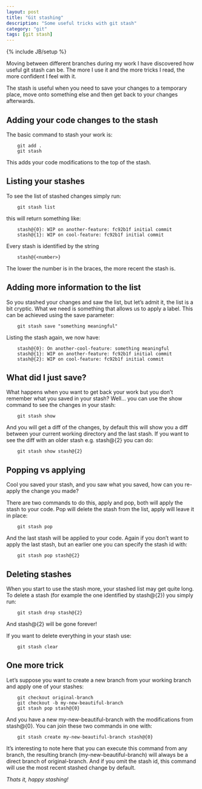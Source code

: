 ```yaml
---
layout: post
title: "Git stashing"
description: "Some useful tricks with git stash"
category: "git"
tags: [git stash]
---
```

{% include JB/setup %}

Moving between different branches during my work I have discovered how useful git stash can be. The more I use it and the more tricks I read, the more confident I feel with it.

The stash is useful when you need to save your changes to a temporary place, move onto something else and then get back to your changes afterwards.

<!--more-->

## Adding your code changes to the stash

The basic command to stash your work is:

        git add .
        git stash

This adds your code modifications to the top of the stash.

## Listing your stashes

To see the list of stashed changes simply run:

        git stash list

this will return something like:

        stash@{0}: WIP on another-feature: fc92b1f initial commit
        stash@{1}: WIP on cool-feature: fc92b1f initial commit

Every stash is identified by the string 

        stash@{<number>}

The lower the number is in the braces, the more recent the stash is.

## Adding more information to the list

So you stashed your changes and saw the list, but let’s admit it, the list is a bit cryptic. What we need is something that allows us to apply a label. This can be achieved using the save parameter:

        git stash save "something meaningful"

Listing the stash again, we now have:

        stash@{0}: On another-cool-feature: something meaningful
        stash@{1}: WIP on another-feature: fc92b1f initial commit
        stash@{2}: WIP on cool-feature: fc92b1f initial commit

## What did I just save?

What happens when you want to get back your work but you don’t remember what you saved in your stash? Well… you can use the show command to see the changes in your stash:

        git stash show

And you will get a diff of the changes, by default this will show you a diff between your current working directory and the last stash. If you want to see the diff with an older stash e.g. stash@{2} you can do:

        git stash show stash@{2}

## Popping vs applying

Cool you saved your stash, and you saw what you saved, how can you re-apply the change you made?

There are two commands to do this, apply and pop, both will apply the stash to your code. Pop will delete the stash from the list, apply will leave it in place:

        git stash pop

And the last stash will be applied to your code. Again if you don’t want to apply the last stash, but an earlier one you can specify the stash id with:

        git stash pop stash@{2}

## Deleting stashes

When you start to use the stash more, your stashed list may get quite long. To delete a stash (for example the one identified by stash@{2}) you simply run:

        git stash drop stash@{2}

And stash@{2} will be gone forever!

If you want to delete everything in your stash use:

        git stash clear

## One more trick

Let’s suppose you want to create a new branch from your working branch and apply one of your stashes:

        git checkout original-branch
        git checkout -b my-new-beautiful-branch
        git stash pop stash@{0}

And you have a new my-new-beautiful-branch with the modifications from stash@{0}. You can join these two commands in one with:

        git stash create my-new-beautiful-branch stash@{0}

It’s interesting to note here that you can execute this command from any branch, the resulting branch (my-new-beautiful-branch) will always be a direct branch of original-branch. And if you omit the stash id, this command will use the most recent stashed change by default.

*Thats it, happy stashing!*

